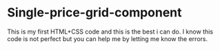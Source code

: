 # Single-price-grid-component
This is my first HTML+CSS code and this is the best i can do. I know this code is not perfect but you can help me by letting me know the errors.

